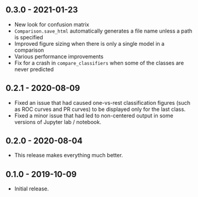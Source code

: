 ## 0.3.0 - 2021-01-23

* New look for confusion matrix
* `Comparison.save_html` automatically generates a file name unless a path is specified
* Improved figure sizing when there is only a single model in a comparison 
* Various performance improvements
* Fix for a crash in `compare_classifiers` when some of the classes are never predicted

## 0.2.1 - 2020-08-09

* Fixed an issue that had caused one-vs-rest classification figures (such as ROC curves and PR curves) to be displayed
only for the last class.
* Fixed a minor issue that had led to non-centered output in some versions of Jupyter lab / notebook.

## 0.2.0 - 2020-08-04

* This release makes everything much better.

## 0.1.0 - 2019-10-09

* Initial release.
